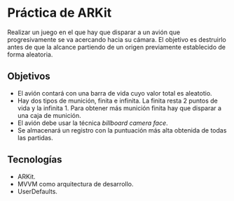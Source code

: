 # Práctica de ARKit
Realizar un juego en el que hay que disparar a un avión que progresivamente se va acercando hacia su cámara. El objetivo es destruirlo antes de que la alcance partiendo de un origen previamente establecido de forma aleatoria.

## Objetivos

- El avión contará con una barra de vida cuyo valor total es aleatotio. 
- Hay dos tipos de munición, finita e infinita. La finita resta 2 puntos de vida y la infinita 1. Para obtener más munición finita hay que disparar a una caja de munición.
- El avión debe usar la técnica *billboard camera face*.
- Se almacenará un registro con la puntuación más alta obtenida de todas las partidas.

## Tecnologías

- ARKit.
- MVVM como arquitectura de desarrollo.
- UserDefaults.